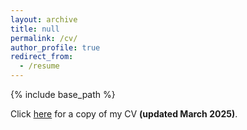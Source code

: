 ```yaml
---
layout: archive
title: null
permalink: /cv/
author_profile: true
redirect_from:
  - /resume
---
```


{% include base_path %}

Click
<a href="/files/CV_2025.pdf" download>
  here</a> for a copy of my CV <b>(updated March 2025)</b>.

<br>
<br>
<br>
<br>
<br>
<br>
<br>
<br>
<br>
<br>
<br>
<br>
<br>
<br>
<br>
<br>
<br>
<br>
<br>
<br>

